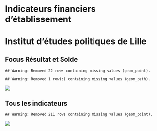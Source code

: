 Indicateurs financiers d’établissement
================

# Institut d’études politiques de Lille

## Focus Résultat et Solde

    ## Warning: Removed 22 rows containing missing values (geom_point).

    ## Warning: Removed 1 row(s) containing missing values (geom_path).

![](/home/julien/repo/cpesr/RFC/Finances/Etablissements/institut_d_études_politiques_de_lille_files/figure-gfm/etab.focus-1.png)<!-- -->

## Tous les indicateurs

    ## Warning: Removed 211 rows containing missing values (geom_point).

![](/home/julien/repo/cpesr/RFC/Finances/Etablissements/institut_d_études_politiques_de_lille_files/figure-gfm/etab-1.png)<!-- -->
